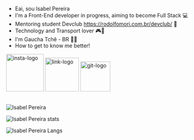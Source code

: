 - Eai, sou Isabel Pereira
- I'm a Front-End developer in progress, aiming to become Full Stack 💻
- Mentoring student Devclub <a>https://rodolfomori.com.br/devclub/<a> 📓
- Technology and Transport lover 🎮🚛
- I'm Gaucha Tchê - BR 🧉🏡
- How to get to know me better!
 
<a href="https://instagram.com/isabel.pereira29?igshid=OGQ5ZDc2ODk2ZA=="> 
  <img src= "https://img.shields.io/badge/Instagram-E4405F?style=for-the-badge&logo=instagram&logoColor=white" width="100px" alt="insta-logo"/><a>
<a href="https://www.linkedin.com/in/isabel-pereira-b29e05l94/"> 
  <img src="https://img.shields.io/badge/LinkedIn-0077B5?style=for-the-badge&logo=linkedin&logoColor=white" width="90px" alt="link-logo" /><a>
<a href="https://gist.github.com/isabelPereira94"> 
  <img src="https://img.shields.io/badge/GitHub-100000?style=for-the-badge&logo=github&logoColor=white" width="80px" alt="git-logo" /><a>
<br>
<br>
    
![Isabel Pereira](https://komarev.com/ghpvc/?username=isabelpereira94-username&color=lightgrey&)
<br>

![Isabel Pereira stats](https://github-readme-stats.vercel.app/api?username=isabelpereira94&theme=holi&show_icons=true)


![Isabel Pereira Langs](https://github-readme-stats.vercel.app/api/top-langs/?username=isabelpereira94&layout=donut)



<!---
isabelPereira94/isabelPereira94 is a ✨ special ✨ repository because its `README.md` (this file) appears on your GitHub profile.
You can click the Preview link to take a look at your changes.
--->

